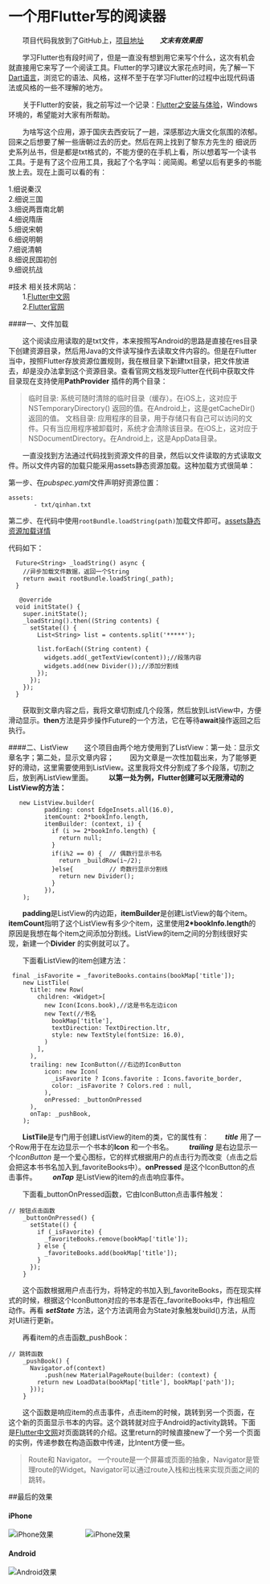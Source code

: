 # 一个用Flutter写的阅读器
&emsp;&emsp;项目代码我放到了GitHub上，[项目地址](https://github.com/linguanghua/read_app2)
&emsp;&emsp;***文末有效果图***

&emsp;&emsp;学习Flutter也有段时间了，但是一直没有想到用它来写个什么，这次有机会就直接用它来写了一个阅读工具。Flutter的学习建议大家花点时间，先了解一下[Dart语言](https://www.dartlang.org/guides/get-started)，浏览它的语法、风格，这样不至于在学习Flutter的过程中出现代码语法或风格的一些不理解的地方。

&emsp;&emsp;关于Flutter的安装，我之前写过一个记录：[Flutter之安装与体验](https://linguanghua.github.io/blog/2018/04/10/Flutter之安装与体验/)，Windows环境的，希望能对大家有所帮助。

&emsp;&emsp;为啥写这个应用，源于国庆去西安玩了一趟，深感那边大唐文化氛围的浓郁。回来之后想要了解一些唐朝过去的历史。然后在网上找到了黎东方先生的 细说历史系列丛书，但是都是txt格式的，不能方便的在手机上看，所以想着写一个读书工具。于是有了这个应用工具，我起了个名字叫：阅简阁。希望以后有更多的书能放上去。现在上面可以看的有：

  1.细说秦汉 <br />
  2.细说三国 <br />
  3.细说两晋南北朝 <br />
  4.细说隋唐 <br />
  5.细说宋朝 <br />
  6.细说明朝 <br />
  7.细说清朝 <br />
  8.细说民国初创 <br />
  9.细说抗战  <br />
 
 
#技术
 相关技术网站：<br />
 &emsp;&emsp;1.[Flutter中文网](https://flutterchina.club)<br />
 &emsp;&emsp;2.[Flutter官网](https://flutter.io/get-started/install/)<br />


####一、文件加载
 
&emsp;&emsp;这个阅读应用读取的是txt文件，本来按照写Android的思路是直接在res目录下创建资源目录，然后用Java的文件读写操作去读取文件内容的。但是在Flutter当中，按照Flutter存放资源位置规则，我在根目录下新建txt目录，把文件放进去，却是没办法拿到这个资源目录。查看官网文档发现Flutter在代码中获取文件目录现在支持使用**PathProvider** 插件的两个目录：
 >临时目录: 系统可随时清除的临时目录（缓存）。在iOS上，这对应于NSTemporaryDirectory() 返回的值。在Android上，这是getCacheDir()返回的值。 
 >文档目录: 应用程序的目录，用于存储只有自己可以访问的文件。只有当应用程序被卸载时，系统才会清除该目录。在iOS上，这对应于NSDocumentDirectory。在Android上，这是AppData目录。
 
&emsp;&emsp;一直没找到方法通过代码找到资源文件的目录，然后以文件读取的方式读取文件。所以文件内容的加载只能采用assets静态资源加载。这种加载方式很简单：
 
 第一步、在*pubspec.yaml*文件声明好资源位置：<br />
 ```
 assets:
        - txt/qinhan.txt
 ```
 
 第二步、在代码中使用```rootBundle.loadString(path)```加载文件即可。[assets静态资源加载详情](https://flutterchina.club/assets-and-images/)

代码如下：
```
  Future<String> _loadString() async {
    //异步加载文件数据，返回一个String
    return await rootBundle.loadString(_path);
  }

   @override
  void initState() {
    super.initState();
    _loadString().then((String contents) {
      setState(() {
        List<String> list = contents.split('*****');

        list.forEach((String content) {
          widgets.add(_getTextView(content));//段落内容
          widgets.add(new Divider());//添加分割线
        });
      });
    });
  }
```
&emsp;&emsp;获取到文章内容之后，我将文章切割成几个段落，然后放到ListView中，方便滑动显示。**then**方法是异步操作Future的一个方法，它在等待**await**操作返回之后执行。
 
####二、ListView
&emsp;&emsp;这个项目由两个地方使用到了ListView：第一处：显示文章名字；第二处，显示文章内容；
&emsp;&emsp;因为文章是一次性加载出来，为了能够更好的滑动，这里需要使用到ListView。这里我将文件分割成了多个段落，切割之后，放到再ListView里面。
&emsp;&emsp;**以第一处为例，Flutter创建可以无限滑动的ListView的方法：**
```
   new ListView.builder(
          padding: const EdgeInsets.all(16.0),
          itemCount: 2*bookInfo.length,
          itemBuilder: (context, i) {
            if (i >= 2*bookInfo.length) {
              return null;
            }
            if(i%2 == 0) {  // 偶数行显示书名
              return _buildRow(i~/2);
            }else{          // 奇数行显示分割线
              return new Divider();
            }
          }),
    );
```
&emsp;&emsp;**padding**是ListView的内边距，**itemBuilder**是创建ListView的每个item。**itemCount**指明了这个ListView有多少个item，这里使用**2*bookInfo.length**的原因是我想在每个item之间添加分割线。ListView的item之间的分割线很好实现，新建一个**Divider** 的实例就可以了。 <br />
 
&emsp;&emsp;下面看ListView的item创建方法：<br />
```
 final _isFavorite = _favoriteBooks.contains(bookMap['title']);
    new ListTile(
      title: new Row(
        children: <Widget>[
          new Icon(Icons.book),//这是书名左边icon
          new Text(//书名
            bookMap['title'],
            textDirection: TextDirection.ltr,
            style: new TextStyle(fontSize: 16.0),
          )
        ],
      ),
      trailing: new IconButton(//右边的IconButton
          icon: new Icon(
            _isFavorite ? Icons.favorite : Icons.favorite_border,
            color: _isFavorite ? Colors.red : null,
          ),
          onPressed: _buttonOnPressed
      ),
      onTap: _pushBook,
    );
```
&emsp;&emsp;**ListTile**是专门用于创建ListView的item的类，它的属性有：
&emsp;&emsp;***title*** 用了一个Row用于在左边显示一个书本的**Icon** 和一个书名。
&emsp;&emsp;***trailing*** 是右边显示一个*IconButton* 是一个爱心图标，它的样式根据用户的点击行为而改变（点击之后会把这本书书名加入到_favoriteBooks中）。**onPressed** 是这个IconButton的点击事件。
&emsp;&emsp;***onTap*** 是ListView的item的点击响应事件。
 
&emsp;&emsp;下面看_buttonOnPressed函数，它由IconButton点击事件触发：
```
// 按钮点击函数
    _buttonOnPressed() {
      setState(() {
        if (_isFavorite) {
          _favoriteBooks.remove(bookMap['title']);
        } else {
          _favoriteBooks.add(bookMap['title']);
        }
      });
    }
```
&emsp;&emsp;这个函数根据用户点击行为，将特定的书加入到_favoriteBooks，而在现实样式的时候，根据这个IconButton对应的书本是否在_favoriteBooks中，作出相应动作。再看 ***setState*** 方法，这个方法调用会为State对象触发build()方法，从而对UI进行更新。 

&emsp;&emsp;再看item的点击函数_pushBook：
```
// 跳转函数
    _pushBook() {
      Navigator.of(context)
          .push(new MaterialPageRoute(builder: (context) {
        return new LoadData(bookMap['title'], bookMap['path']);
      }));
    }
```
&emsp;&emsp;这个函数是响应item的点击事件，点击item的时候，跳转到另一个页面，在这个新的页面显示书本的内容。这个跳转就对应于Android的activity跳转。下面是[Flutter中文网](https://flutterchina.club/routing-and-navigation/)对页面跳转的介绍。这里return的时候直接new了一个另一个页面的实例，传递参数在构造函数中传递，比Intent方便一些。

>Route和 Navigator。 一个route是一个屏幕或页面的抽象，Navigator是管理route的Widget。Navigator可以通过route入栈和出栈来实现页面之间的跳转。

##最后的效果
#### iPhone
 ![iPhone效果](https://github.com/linguanghua/read_app2/blob/master/app_file/iphone-1.png "Android效果")
 &emsp;&emsp;&emsp;&emsp;
 ![iPhone效果](https://github.com/linguanghua/read_app2/blob/master/app_file/iphone-2.png "Android效果")
 <br />
#### Android
 ![Android效果](https://github.com/linguanghua/read_app2/blob/master/app_file/android-1.png "Android效果")
 
 


 